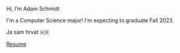 Hi, I’m Adam Schmidt
 
I'm a Computer Science major! I'm expecting to graduate Fall 2023.

Ja sam hrvat 🇭🇷

<!--https://www.linkedin.com/in/adam-schmidt-a947b3224/--->

[Resume](https://tinyurl.com/352p43yd)


<!---
Carry on my wayward son
--->
